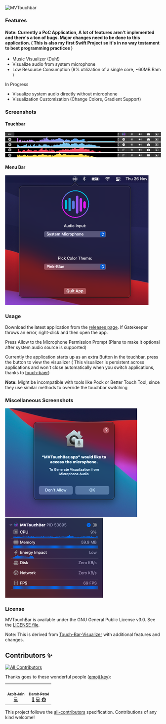 ![MVTouchbar](https://socialify.git.ci/TouchbarApps/MVTouchbar/image?description=1&descriptionEditable=An%20OpenSource%20Audio%20Visualisation%20tool%20for%20the%20Mac%27s%20TouchBar&font=Source%20Code%20Pro&forks=1&issues=1&logo=https%3A%2F%2Fgithub.com%2FTouchbarApps%2FMVTouchbar%2Fblob%2Fmain%2Fassets%2Flogo.png%3Fraw%3Dtrue&owner=1&pattern=Floating%20Cogs&pulls=1&stargazers=1&theme=Light)

### Features

#### Note: Currently a PoC Application, A lot of features aren't implemented and there's a ton of bugs. Major changes need to be done to this application. ( This is also my first Swift Project so it's in no way testament to best programming practices )

- Music Visualizer (Duh!)
- Visualize audio from system microphone
- Low Resource Consumption (9% utilization of a single core, ~60MB Ram )

In Progress
- Visualize system audio directly without microphone
- Visualization Customization (Change Colors, Gradient Support)
### Screenshots
#### Touchbar
![](./assets/screenshots/s4.png)
![](./assets/screenshots/s9.png)
![](./assets/screenshots/s5.png)
![](./assets/screenshots/s6.png)
![](./assets/screenshots/s7.png)


#### Menu Bar
![](./assets/screenshots/s2.png)


### Usage
Download the latest application from the [releases page](https://github.com/TouchbarApps/MVTouchbar/releases). If Gatekeeper throws an error, right-click and then open the app.

Press Allow to the Microphone Permission Prompt (Plans to make it optional after system audio source is supported)

Currently the application starts up as an extra Button in the touchbar, press the button to view the visualizer ( This visualizer is persistent across applications and won't close automatically when you switch applications, thanks to [touch-baer](https://github.com/a2/touch-baer)) 

**Note:** Might be incompatible with tools like Pock or Better Touch Tool, since they use similar methods to override the touchbar switching

### Miscellaneous Screenshots
![](./assets/screenshots/s1.png)
![](./assets/screenshots/s3.png)


### License
MVTouchBar is available under the GNU General Public License v3.0. See the [LICENSE file](LICENSE).

Note: This is derived from [Touch-Bar-Visualizer](https://github.com/supersimple33/Touch-Bar-Visualizer/) with additional features and changes.
## Contributors ✨
<!-- ALL-CONTRIBUTORS-BADGE:START - Do not remove or modify this section -->
[![All Contributors](https://img.shields.io/badge/all_contributors-2-orange.svg?style=flat-square)](#contributors-)
<!-- ALL-CONTRIBUTORS-BADGE:END -->

Thanks goes to these wonderful people ([emoji key](https://allcontributors.org/docs/en/emoji-key)):

<!-- ALL-CONTRIBUTORS-LIST:START - Do not remove or modify this section -->
<!-- prettier-ignore-start -->
<!-- markdownlint-disable -->
<table>
  <tr>
    <td align="center"><a href="https://www.arpitjain.tech/"><img src="https://avatars1.githubusercontent.com/u/32438047?v=4?s=100" width="100px;" alt=""/><br /><sub><b>Arpit Jain</b></sub></a><br /><a href="https://github.com/TouchbarApps/MVTouchbar/commits?author=ArpitKotecha" title="Code">💻</a></td>
    <td align="center"><a href="https://github.com/darshkpatel"><img src="https://avatars0.githubusercontent.com/u/11258286?v=4?s=100" width="100px;" alt=""/><br /><sub><b>Darsh Patel</b></sub></a><br /><a href="https://github.com/TouchbarApps/MVTouchbar/commits?author=darshkpatel" title="Documentation">📖</a> <a href="https://github.com/TouchbarApps/MVTouchbar/commits?author=darshkpatel" title="Code">💻</a> <a href="#infra-darshkpatel" title="Infrastructure (Hosting, Build-Tools, etc)">🚇</a></td>
  </tr>
</table>

<!-- markdownlint-restore -->
<!-- prettier-ignore-end -->

<!-- ALL-CONTRIBUTORS-LIST:END -->

This project follows the [all-contributors](https://github.com/all-contributors/all-contributors) specification. Contributions of any kind welcome!

